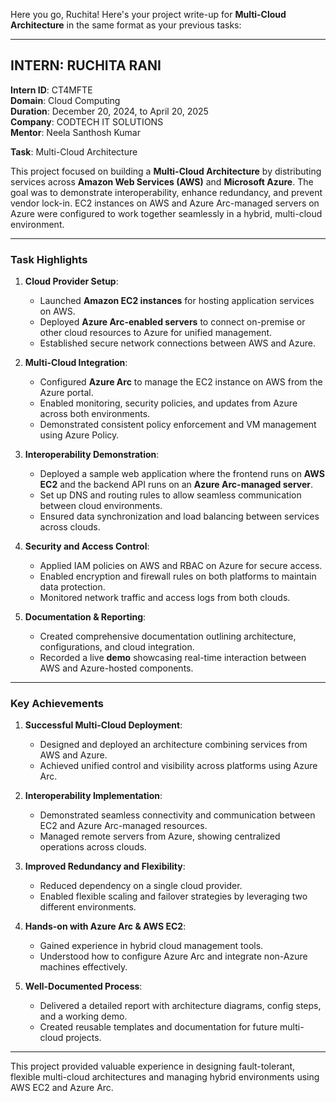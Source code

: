 Here you go, Ruchita! Here's your project write-up for **Multi-Cloud Architecture** in the same format as your previous tasks:

---

## **INTERN: RUCHITA RANI**

**Intern ID**: CT4MFTE  
**Domain**: Cloud Computing  
**Duration**: December 20, 2024, to April 20, 2025  
**Company**: CODTECH IT SOLUTIONS  
**Mentor**: Neela Santhosh Kumar  

**Task**: Multi-Cloud Architecture 

This project focused on building a **Multi-Cloud Architecture** by distributing services across **Amazon Web Services (AWS)** and **Microsoft Azure**. The goal was to demonstrate interoperability, enhance redundancy, and prevent vendor lock-in. EC2 instances on AWS and Azure Arc-managed servers on Azure were configured to work together seamlessly in a hybrid, multi-cloud environment.

---

### **Task Highlights**

1. **Cloud Provider Setup**:
   - Launched **Amazon EC2 instances** for hosting application services on AWS.
   - Deployed **Azure Arc-enabled servers** to connect on-premise or other cloud resources to Azure for unified management.
   - Established secure network connections between AWS and Azure.

2. **Multi-Cloud Integration**:
   - Configured **Azure Arc** to manage the EC2 instance on AWS from the Azure portal.
   - Enabled monitoring, security policies, and updates from Azure across both environments.
   - Demonstrated consistent policy enforcement and VM management using Azure Policy.

3. **Interoperability Demonstration**:
   - Deployed a sample web application where the frontend runs on **AWS EC2** and the backend API runs on an **Azure Arc-managed server**.
   - Set up DNS and routing rules to allow seamless communication between cloud environments.
   - Ensured data synchronization and load balancing between services across clouds.

4. **Security and Access Control**:
   - Applied IAM policies on AWS and RBAC on Azure for secure access.
   - Enabled encryption and firewall rules on both platforms to maintain data protection.
   - Monitored network traffic and access logs from both clouds.

5. **Documentation & Reporting**:
   - Created comprehensive documentation outlining architecture, configurations, and cloud integration.
   - Recorded a live **demo** showcasing real-time interaction between AWS and Azure-hosted components.

---

### **Key Achievements**

1. **Successful Multi-Cloud Deployment**:
   - Designed and deployed an architecture combining services from AWS and Azure.
   - Achieved unified control and visibility across platforms using Azure Arc.

2. **Interoperability Implementation**:
   - Demonstrated seamless connectivity and communication between EC2 and Azure Arc-managed resources.
   - Managed remote servers from Azure, showing centralized operations across clouds.

3. **Improved Redundancy and Flexibility**:
   - Reduced dependency on a single cloud provider.
   - Enabled flexible scaling and failover strategies by leveraging two different environments.

4. **Hands-on with Azure Arc & AWS EC2**:
   - Gained experience in hybrid cloud management tools.
   - Understood how to configure Azure Arc and integrate non-Azure machines effectively.

5. **Well-Documented Process**:
   - Delivered a detailed report with architecture diagrams, config steps, and a working demo.
   - Created reusable templates and documentation for future multi-cloud projects.

---

This project provided valuable experience in designing fault-tolerant, flexible multi-cloud architectures and managing hybrid environments using AWS EC2 and Azure Arc.
